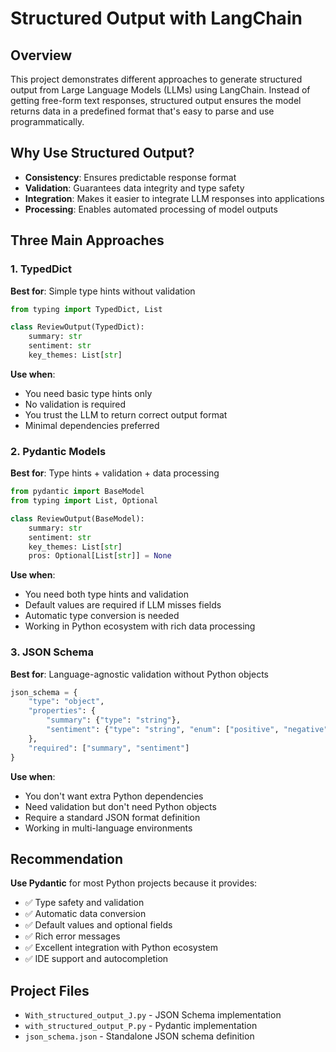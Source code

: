 # Structured Output with LangChain

## Overview

This project demonstrates different approaches to generate structured output from Large Language Models (LLMs) using LangChain. Instead of getting free-form text responses, structured output ensures the model returns data in a predefined format that's easy to parse and use programmatically.

## Why Use Structured Output?

- **Consistency**: Ensures predictable response format
- **Validation**: Guarantees data integrity and type safety
- **Integration**: Makes it easier to integrate LLM responses into applications
- **Processing**: Enables automated processing of model outputs

## Three Main Approaches

### 1. TypedDict

**Best for**: Simple type hints without validation

```python
from typing import TypedDict, List

class ReviewOutput(TypedDict):
    summary: str
    sentiment: str
    key_themes: List[str]
```

**Use when**:

- You need basic type hints only
- No validation is required
- You trust the LLM to return correct output format
- Minimal dependencies preferred

### 2. Pydantic Models

**Best for**: Type hints + validation + data processing

```python
from pydantic import BaseModel
from typing import List, Optional

class ReviewOutput(BaseModel):
    summary: str
    sentiment: str
    key_themes: List[str]
    pros: Optional[List[str]] = None
```

**Use when**:

- You need both type hints and validation
- Default values are required if LLM misses fields
- Automatic type conversion is needed
- Working in Python ecosystem with rich data processing

### 3. JSON Schema

**Best for**: Language-agnostic validation without Python objects

```python
json_schema = {
    "type": "object",
    "properties": {
        "summary": {"type": "string"},
        "sentiment": {"type": "string", "enum": ["positive", "negative", "neutral"]}
    },
    "required": ["summary", "sentiment"]
}
```

**Use when**:

- You don't want extra Python dependencies
- Need validation but don't need Python objects
- Require a standard JSON format definition
- Working in multi-language environments

## Recommendation

**Use Pydantic** for most Python projects because it provides:

- ✅ Type safety and validation
- ✅ Automatic data conversion
- ✅ Default values and optional fields
- ✅ Rich error messages
- ✅ Excellent integration with Python ecosystem
- ✅ IDE support and autocompletion

## Project Files

- `With_structured_output_J.py` - JSON Schema implementation
- `with_structured_output_P.py` - Pydantic implementation
- `json_schema.json` - Standalone JSON schema definition

